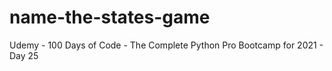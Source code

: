 # name-the-states-game

Udemy - 100 Days of Code - The Complete Python Pro Bootcamp for 2021 - Day 25
